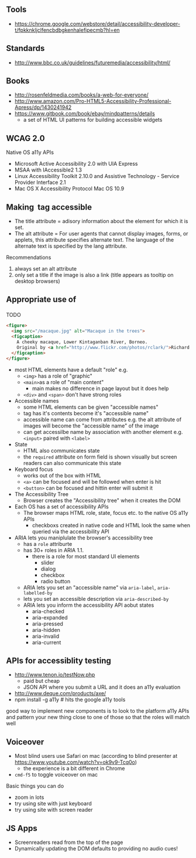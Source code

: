 ## Tools

* https://chrome.google.com/webstore/detail/accessibility-developer-t/fpkknkljclfencbdbgkenhalefipecmb?hl=en

## Standards

* http://www.bbc.co.uk/guidelines/futuremedia/accessibility/html/

## Books

* http://rosenfeldmedia.com/books/a-web-for-everyone/
* http://www.amazon.com/Pro-HTML5-Accessibility-Professional-Apress/dp/1430241942
* https://www.gitbook.com/book/ebay/mindpatterns/details
    * a set of HTML UI patterns for building accessible widgets


## WCAG 2.0

Native OS a11y APIs

* Microsoft Active Accessibility 2.0 with UIA Express
* MSAA with IAccessible2 1.3
* Linux Accessibility Toolkit 2.10.0 and Assistive Technology - Service Provider Interface 2.1
* Mac OS X Accessibility Protocol Mac OS 10.9

## Making <img> tag accessible

* The title attribute = adisory information about the element for which it is set.
* The alt attribute  = For user agents that cannot display images, forms, or applets, this attribute specifies alternate text. The language of the alternate text is specified by the lang attribute.

Recommendations

1. always set an alt attribute
2. only set a title if the image is also a link (title appears as tooltip on desktop browsers)


## Appropriate use of <figure>

TODO

```html
<figure>
  <img src="/macaque.jpg" alt="Macaque in the trees">
  <figcaption>
    A cheeky macaque, Lower Kintaganban River, Borneo.
    Original by <a href="http://www.flickr.com/photos/rclark/">Richard Clark</a>
  </figcaption>
</figure>
```

* most HTML elements have a default "role" e.g.
    * `<img>` has a role of "graphic"
    * `<main>`as a role of "main content"
        * main makes no difference in page layout but it does help
    * `<div>` and `<span>` don't have strong roles
* Accessible names
    * some HTML elements can be given "accessible names"
    * <a> tag has it's contents become it's "accessible name"
    * accessible name can come from attributes e.g. the alt attribute of images will become the "accessible name" of the image
    * can get accessilbe name by association with another element e.g. `<input>` paired with `<label>`
* State
    * HTML also communicates state
    * the `required` attribute on form field is shown visually but screen readers can also communicate this state
* Keyboard focus
    * works out of the box with HTML
    * `<a>` can be focused and will be followed when enter is hit
    * `<button>` can be focused and hittin enter will submit it
* The Accessibility Tree
    * Browser creates the "Accessibility tree" when it creates the DOM
* Each OS has a set of accessibility APIs
    * The browser maps HTML role, state, focus etc. to the native OS a11y APIs
        * checkboxs created in native code and HTML look the same when queried via the accessibility API
* ARIA lets you maniplulate the browser's accessibility tree
    * has a `role` attriburte
    * has 30+ roles in ARIA 1.1.
        * there is a role for most standard UI elements
            * slider
            * dialog
            * checkbox
            * radio button
    * ARIA lets you set an "accessible name" via `aria-label`, `aria-labelled-by`
    * lets you set an accessible description via `aria-described-by`
    * ARIA lets you inform the accessibility API aobut states
        * aria-checked
        * aria-expanded
        * aria-pressed
        * aria-hidden
        * aria-invalid
        * aria-current

## APIs for accessiblity testing

* http://www.tenon.io/testNow.php
    * paid but cheap
    * JSON API where you submit a URL and it does an a11y evaluation
* http://www.deque.com/products/axe/
* npm install -g a11y # hits the google a11y tools


good way to implement new components is to look to the platform a11y APIs and pattern your new thing close to one of those so that the roles will match well

## Voiceover

* Most blind users use Safari on mac (according to blind presenter at https://www.youtube.com/watch?v=ok9v9-Tcq0o)
    * the experience is a bit different in Chrome
* `cmd-f5` to toggle voiceover on mac


Basic things you can do

* zoom in lots
* try using site with just keyboard
* try using site with screen reader


## JS Apps

* Screenreaders read from the top of the page
* Dynamically updating the DOM defaults to providing no audio cues!
